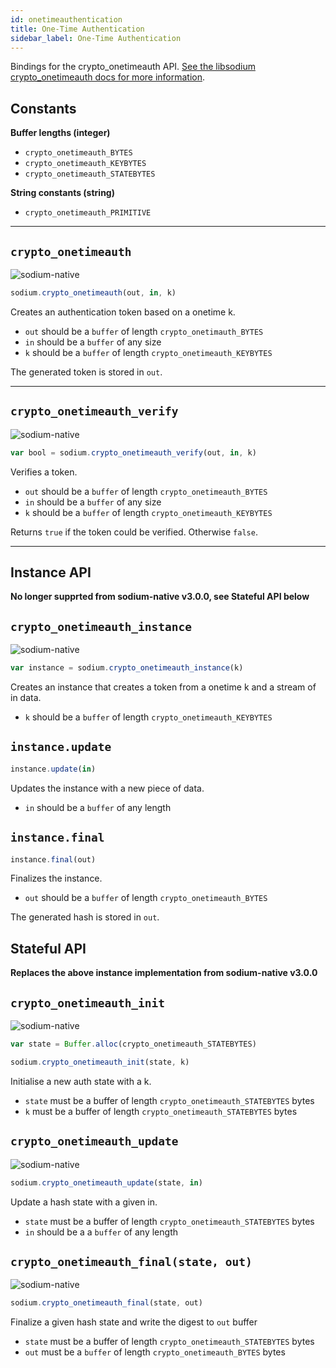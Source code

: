 ```yaml
---
id: onetimeauthentication
title: One-Time Authentication
sidebar_label: One-Time Authentication
---
```


Bindings for the crypto_onetimeauth API. [See the libsodium crypto_onetimeauth docs for more information](https://download.libsodium.org/doc/advanced/poly1305).

## Constants
**Buffer lengths (integer)**
* `crypto_onetimeauth_BYTES`
* `crypto_onetimeauth_KEYBYTES`
* `crypto_onetimeauth_STATEBYTES`

**String constants (string)**
* `crypto_onetimeauth_PRIMITIVE`

***
## `crypto_onetimeauth`
![sodium-native][node]
``` js
sodium.crypto_onetimeauth(out, in, k)
```
Creates an authentication token based on a onetime k.
* `out` should be a `buffer` of length `crypto_onetimauth_BYTES`
* `in` should be a `buffer` of any size
* `k` should be a `buffer` of length `crypto_onetimeauth_KEYBYTES`

The generated token is stored in `out`.
***
## `crypto_onetimeauth_verify`
![sodium-native][node]
``` js
var bool = sodium.crypto_onetimeauth_verify(out, in, k)
```
Verifies a token.
* `out` should be a `buffer` of length `crypto_onetimeauth_BYTES`
* `in` should be a `buffer` of any size
* `k` should be a `buffer` of length `crypto_onetimeauth_KEYBYTES`

Returns `true` if the token could be verified. Otherwise `false`.
***
## Instance API
__No longer supprted from sodium-native v3.0.0, see Stateful API below__

## `crypto_onetimeauth_instance`
![sodium-native][node]
``` js
var instance = sodium.crypto_onetimeauth_instance(k)
```
Creates an instance that creates a token from a onetime k and a stream of in data.
* `k` should be a `buffer` of length `crypto_onetimeauth_KEYBYTES`

## `instance.update`
``` js
instance.update(in)
```
Updates the instance with a new piece of data.
* `in` should be a `buffer` of any length

## `instance.final`
``` js
instance.final(out)
```
Finalizes the instance.
* `out` should be a `buffer` of length `crypto_onetimeauth_BYTES`

The generated hash is stored in `out`.

## Stateful API
__Replaces the above instance implementation from sodium-native v3.0.0__

## `crypto_onetimeauth_init`
![sodium-native][node]
```js
var state = Buffer.alloc(crypto_onetimeauth_STATEBYTES)

sodium.crypto_onetimeauth_init(state, k)
```
Initialise a new auth state with a k.
* `state` must be a buffer of length `crypto_onetimeauth_STATEBYTES` bytes
* `k` must be a buffer of length `crypto_onetimeauth_STATEBYTES` bytes

## `crypto_onetimeauth_update`
![sodium-native][node]
```js
sodium.crypto_onetimeauth_update(state, in)
```
Update a hash state with a given in.
* `state` must be a buffer of length `crypto_onetimeauth_STATEBYTES` bytes
* `in` should be a a `buffer` of any length

## `crypto_onetimeauth_final(state, out)`
![sodium-native][node]
```js
sodium.crypto_onetimeauth_final(state, out)
```
Finalize a given hash state and write the digest to `out` buffer
* `state` must be a buffer of length `crypto_onetimeauth_STATEBYTES` bytes
* `out` must be a `buffer` of length `crypto_onetimeauth_BYTES` bytes

[js]: /docs/img/icon_js.svg
[node]: /docs/img/nodejs-icon.svg
